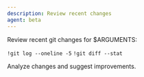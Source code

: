 ```yaml
---
description: Review recent changes
agent: beta
---
```


Review recent git changes for $ARGUMENTS:

`!git log --oneline -5`
`!git diff --stat`

Analyze changes and suggest improvements.